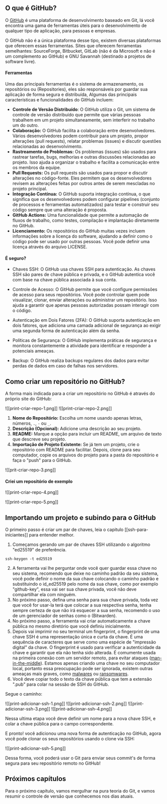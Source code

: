 ## O que é GitHub?

O [GitHub](https://github.com) é uma plataforma de desenvolvimento baseado em Git, lá você encontra uma gama de ferramentas úteis para o desenvolvimento de qualquer tipo de aplicação, para pessoas e empresas.

O GitHub não é a única plataforma desse tipo, existem diversas plataformas que oferecem essas ferramentas. Sites que oferecem ferramentas semelhantes: SourceForge, Bitbucket, GitLab (não é da Microsoft e não é um complemento ao GitHub) e GNU Savannah (destinado a projetos de software livre).

#### Ferramentas

Uma das principais ferramentas é o sistema de armazenamento, os repositórios ou (Repositories), eles são responsáveis por guardar sua aplicação de forma segura e distribuída, Algumas das principais características e funcionalidades do GitHub incluem:

- **Controle de Versão Distribuído**: O GitHub utiliza o Git, um sistema de controle de versão distribuído que permite que várias pessoas trabalhem em um projeto simultaneamente, sem interferir no trabalho um do outro. 
- **Colaboração:** O GitHub facilita a colaboração entre desenvolvedores. Vários desenvolvedores podem contribuir para um projeto, propor alterações (pull requests), relatar problemas (issues) e discutir questões relacionadas ao desenvolvimento.
- **Rastreamento de Problemas:** Os problemas (issues) são usados para rastrear tarefas, bugs, melhorias e outras discussões relacionadas ao projeto. Isso ajuda a organizar o trabalho e facilita a comunicação entre os membros da equipe.
- **Pull Requests:** Os pull requests são usados para propor e discutir alterações no código-fonte. Eles permitem que os desenvolvedores revisem as alterações feitas por outros antes de serem mescladas no projeto principal.
- **Integração Contínua:** O GitHub suporta integração contínua, o que significa que os desenvolvedores podem configurar pipelines (conjunto de processos e ferramentas automatizados) para testar e construir seu código sempre que uma alteração é proposta.
- **GitHub Actions:** Uma funcionalidade que permite a automação de fluxos de trabalho, como testes, compilação e implantação diretamente no GitHub.
- **Licenciamento:** Os repositórios do GitHub muitas vezes incluem informações sobre a licença do software, ajudando a definir como o código pode ser usado por outras pessoas. Você pode definir uma licença através do arquivo LICENSE.

#### É seguro?

- Chaves SSH: O GitHub usa chaves SSH para autenticação. As chaves SSH são pares de chave pública e privada, e o GitHub autentica você com base na chave pública associada à sua conta.

-  Controle de Acesso: O GitHub permite que você configure permissões de acesso para seus repositórios. Você pode controlar quem pode visualizar, clonar, enviar alterações ou administrar um repositório. Isso ajuda a garantir que apenas pessoas autorizadas possam interagir com o código.

- Autenticação em Dois Fatores (2FA): O GitHub suporta autenticação em dois fatores, que adiciona uma camada adicional de segurança ao exigir uma segunda forma de autenticação além da senha.

- Políticas de Segurança: O GitHub implementa práticas de segurança e monitora constantemente a atividade para identificar e responder a potenciais ameaças.

- Backup: O GitHub realiza backups regulares dos dados para evitar perdas de dados em caso de falhas nos servidores.

## Como criar um repositório no GitHub?

A forma mais indicada para a criar um repositório no GitHub é através do próprio site do GitHub:

![[print-criar-repo-1.png]]
![[print-criar-repo-2.png]]

1. **Nome do Repositório:** Escolha um nome usando apenas letras, números, `.`, `-` ou `_`.
2. **Descrição (Opcional):** Adicione uma descrição ao seu projeto.
3. **README:** Marque a opção para incluir um README, um arquivo de texto que descreve seu projeto.
4. **Importação de Projeto Existente:** Se já tem um projeto, crie o repositório com README para facilitar. Depois, clone para seu computador, copie os arquivos do projeto para a pasta do repositório e faça o "push" para o GitHub.

![[prit-criar-repo-3.png]]

#### Criei um repositório de exemplo

![[print-criar-repo-4.png]]

![[print-criar-repo-5.png]]

## Importando um projeto e subindo para o GitHub

O primeiro passo é criar um par de chaves, leia o capitulo [[ssh-para-iniciantes]] para entender melhor.

1. Começamos gerando um par de chaves SSH utilizando o algoritmo "ed25519" de preferência.
```
ssh-keygen -t ed25519
```
2. A ferramenta vai lhe perguntar onde você quer guardar essa chave no seu sistema, recomendo que deixe no caminho padrão da seu sistema, você pode definir o nome da sua chave colocando o caminho padrão e substituindo o id_ed25519 pelo nome da sua chave, como por exemplo "github-key", essa vai ser sua chave privada, você não deve compartilhar ela com ninguém.
3. No próximo passo, defina uma senha para sua chave privada, toda vez que você for usar-la terá que colocar a sua respectiva senha, tenha sempre certeza de que não irá esquecer a sua senha, recomendo o uso de um gerenciador de senhas como o (Bitwarden).
4. No próximo passo, a ferramenta vai criar automaticamente a chave pública no mesmo diretório que você definiu inicialmente.
5. Depois vai imprimir no seu terminal um fingerprint, o fingerprint de uma chave SSH é uma representação única e curta da chave. É uma sequência de caracteres que serve como uma espécie de "impressão digital" da chave. O fingerprint é usado para verificar a autenticidade da chave e garantir que ela não tenha sido alterada. É comumente usada na primeira conexão com um servidor remoto, para evitar ataques ([man-in-the-middle](https://www.kaspersky.com.br/blog/what-is-a-man-in-the-middle-attack/462/)). Estamos apenas criando uma chave no seu computador local, portanto essa preocupação pode ser ignorada, existem outras ameaças mais graves, como [malwares](https://www.kaspersky.com.br/resource-center/preemptive-safety/what-is-malware-and-how-to-protect-against-it) ou [ransomwares](https://www.kaspersky.com.br/resource-center/threats/ransomware).
7. Você deve copiar todo o texto da chave pública que tem a extensão ".pub" para colar na sessão de SSH do GitHub.

Segue o caminho:

![[print-adicionar-ssh-1.png]]
![[print-adicionar-ssh-2.png]]
![[print-adicionar-ssh-3.png]]
![[print-adicionar-ssh-4.png]]

Nessa ultima etapa você deve definir um nome para a nova chave SSH, e colar a chave pública para o campo correspondente.

E pronto! você adicionou uma nova forma de autenticação no GitHub, agora você pode clonar os seus repositórios usando o clone via SSH:

![[print-adicionar-ssh-5.png]]

Dessa forma, você poderá usar o Git para enviar seus commit's de forma segura para seu repositório remoto no GitHub!

## Próximos capítulos

Para o próximo capítulo, vamos mergulhar na pura teoria do Git, e vamos resumir o controle de versão que conhecemos nos dias atuais.